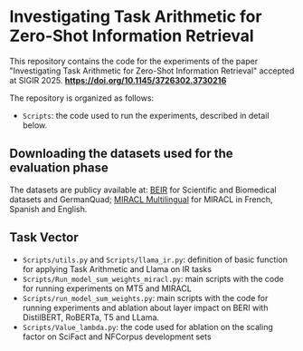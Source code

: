 # Investigating Task Arithmetic for Zero-Shot Information Retrieval

This repository contains the code for the experiments of the paper "Investigating Task Arithmetic for Zero-Shot Information Retrieval" accepted at SIGIR 2025.
**https://doi.org/10.1145/3726302.3730216**

The repository is organized as follows:

- `Scripts`: the code used to run the experiments, described in detail below.


## Downloading the datasets used for the evaluation phase

The datasets are publicy available at: 
<a href="url">[BEIR](https://github.com/beir-cellar/beir)</a> for Scientific and Biomedical datasets and GermanQuad;
<a href="url">[MIRACL Multilingual](https://github.com/project-miracl/miracl)</a> for MIRACL in French, Spanish and English.


## Task Vector

- `Scripts/utils.py` and `Scripts/llama_ir.py`: definition of basic function for applying Task Arithmetic and Llama on IR tasks
- `Scripts/Run_model_sum_weights_miracl.py`: main scripts with the code for running experiments on MT5 and MIRACL
- `Scripts/run_model_sum_weights.py`: main scripts with the code for running experiments and ablation about layer impact on BERI with DistilBERT, RoBERTa, T5 and LLama.
- `Scripts/Value_lambda.py`: the code used for ablation on the scaling factor on SciFact and NFCorpus development sets
